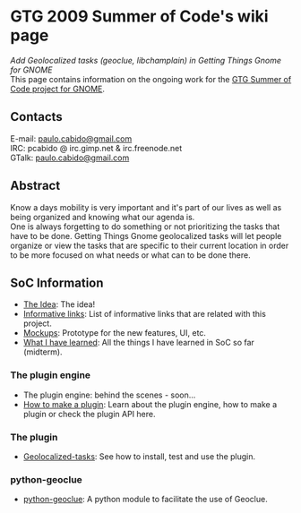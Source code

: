 # GTG 2009 Summer of Code's wiki page

*Add Geolocalized tasks (geoclue, libchamplain) in Getting Things Gnome
for GNOME*  
This page contains information on the ongoing work for the [GTG Summer
of Code project for GNOME](http://socghop.appspot.com/student_project/show/google/gsoc2009/gnome/t124022404031).

## Contacts

E-mail: <paulo.cabido@gmail.com>  
IRC: pcabido @ irc.gimp.net & irc.freenode.net  
GTalk: <paulo.cabido@gmail.com>   
  

## Abstract

Know a days mobility is very important and it's part of our lives as
well as being organized and knowing what our agenda is.  
One is always forgetting to do something or not prioritizing the tasks
that have to be done. Getting Things Gnome geolocalized tasks will let
people organize or view the tasks that are specific to their current
location in order to be more focused on what needs or what can to be
done there.

## SoC Information

- [The Idea](2009_idea): The idea!
- [Informative links](2009_links): List of informative links that
  are related with this project.
- [Mockups](2009_mockups): Prototype for the new features, UI, etc.
- [What I have learned](2009_whatihavelearned): All the things I
  have learned in SoC so far (midterm).

### The plugin engine

- The plugin engine: behind the scenes - soon...
- [How to make a plugin](2009_plugin_howto): Learn about the plugin
  engine, how to make a plugin or check the plugin API here.

### The plugin

- [Geolocalized-tasks](2009_geolocalized_tasks): See how to install, test and use the plugin.

### python-geoclue

- [python-geoclue](2009_python_geoclue): A python module to facilitate the use of Geoclue.
